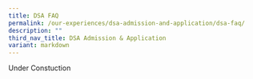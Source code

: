 ```yaml
---
title: DSA FAQ
permalink: /our-experiences/dsa-admission-and-application/dsa-faq/
description: ""
third_nav_title: DSA Admission & Application
variant: markdown
---
```

<p>Under Constuction</p>
<div hidden="">
<p><strong>General</strong>
</p>
<table style="minWidth: 50px">
<colgroup>
<col>
<col>
</colgroup>
<tbody>
<tr>
<th rowspan="1" colspan="1">
<p></p>
</th>
<th rowspan="1" colspan="1">
<p></p>
</th>
</tr>
<tr>
<td rowspan="1" colspan="1">
<p>Question 1</p>
</td>
<td rowspan="1" colspan="1">
<p>• My child may be eligible for more than a single DSA. Hence, I would
like to know how that works.
<br>• Can a child be assessed under other categories despite registering for
DSA Sports?
<br>• Can my child apply for both DSA Score and Service Leadership?</p>
</td>
</tr>
<tr>
<td rowspan="1" colspan="1">
<p>Answer</p>
</td>
<td rowspan="1" colspan="1">
<p>Applicants can apply for more than one talent area from a school.
<br>
<br>On the DSA-Sec portal, indicate up to 3 choices and 3 talent areas. You
may indicate up to 2 talent areas for the same school. If you are intending
to apply for 2 talent areas at the same school, you must indicate both
as separate choices.
<br>
<br>Your child will be required to rank his/ her choice during the School
Preference Submission.</p>
</td>
</tr>
<tr>
<td rowspan="1" colspan="1">
<p>Question 2</p>
</td>
<td rowspan="1" colspan="1">
<p>• What are the documents that we need to submit for DSA?
<br>• How many certificates should we produce?</p>
</td>
</tr>
<tr>
<td rowspan="1" colspan="1">
<p>Answer</p>
</td>
<td rowspan="1" colspan="1">
<p>Your child’s primary school information will automatically be shared with
us. This information includes your child's Co-curricular Activities (CCA),
Values in Action (VIA) involvement, School-based achievements and awards,
NAPFA results and Junior Sports Academy participation. You do not need
to input these information.
<br>
<br>On the DSA-Sec portal, you may provide information on non-school based
activities and achievements, which are related to your child's chosen talent
areas. This section is non-compulsory, with a limit of 10 entries. There
is no specific requirement to the number of certificates that you need
to present. We suggest that you piece the supporting documents in accordance
to the selection criteria so that the assessor can have a clearer idea
of your child’s talents/ interests, based on the supporting documents.</p>
</td>
</tr>
<tr>
<td rowspan="1" colspan="1">
<p>Question 3</p>
</td>
<td rowspan="1" colspan="1">
<p>What is the PSLE score for DSA admission?</p>
</td>
</tr>
<tr>
<td rowspan="1" colspan="1">
<p>Answer</p>
</td>
<td rowspan="1" colspan="1">
<p>Jurong Secondary School offers N(A) and N(T) courses in addition to Express
Course.
<br>If your child/ ward has been offered a Confirmed Offer for our school,
his/ her PSLE aggregate must at least qualify them for the N(T) course
(source: MOE website <a href="https://www.moe.gov.sg/secondary/courses/" rel="noopener noreferrer nofollow" target="_blank">https://www.moe.gov.sg/secondary/courses/</a>)</p>
</td>
</tr>
<tr>
<td rowspan="1" colspan="1">
<p>Question 4</p>
</td>
<td rowspan="1" colspan="1">
<p>What is Jurong Secondary School’s cutoff for this year’s intake?</p>
</td>
</tr>
<tr>
<td rowspan="1" colspan="1">
<p>Answer</p>
</td>
<td rowspan="1" colspan="1">
<p>PSLE score range of 2021
<br>• Express: 6 - 15
<br>• Normal (Academic): 21 - 23
<br>• Normal (Technical): 25 - 28</p>
</td>
</tr>
<tr>
<td rowspan="1" colspan="1">
<p>Question 5</p>
</td>
<td rowspan="1" colspan="1">
<p>• If my child loses interest in the programme, can he opt out?
<br>• Can my child withdraw from the DSA program after my child is accepted
in the DSA program?
<br>• If my child were to enrol for basketball DSA, can he change to a different
course at a later date?</p>
</td>
</tr>
<tr>
<td rowspan="1" colspan="1">
<p>Answer</p>
</td>
<td rowspan="1" colspan="1">
<p>It is MOE’s policy that a student will commit to the particular DSA programme
that he/ she is accepted for, to fully develop the talent in that area.
<br>
<br>In the event that your child is not sure that he/ she can sustain the
programme for the next 4/ 5 years, then it may be advisable to reconsider
the DSA option and look at entry via Secondary One Posting.</p>
</td>
</tr>
<tr>
<td rowspan="1" colspan="1">
<p>Question 6</p>
</td>
<td rowspan="1" colspan="1">
<p>How will you allocate the class for the students who enrolls through DSA?</p>
</td>
</tr>
<tr>
<td rowspan="1" colspan="1">
<p>Answer</p>
</td>
<td rowspan="1" colspan="1">
<p>DSA students together with the rest of the S1 cohort for 2022 will be
randomly allocated to the classes based on the course that they are eligible
for. As Jurong Secondary is a pilot school for Full Subject-Based Banding,
each S1 class will have approximately 34 students (instead of the usual
40) and have students from different courses in the same form class.
<br>
<br>Each class will comprise ~20 students from Express; ~9 students from N(A);
~5 students from N(T)</p>
</td>
</tr>
<tr>
<td rowspan="1" colspan="1">
<p>Question 7</p>
</td>
<td rowspan="1" colspan="1">
<p>• Is it possible that the child successfully qualifies for more than 1
DSA choice?
<br>• Can my child choose the DSA he wants if he applies for 2 DSAs for the
same school, and both applications are successful?</p>
</td>
</tr>
<tr>
<td rowspan="1" colspan="1">
<p>Answer</p>
</td>
<td rowspan="1" colspan="1">
<p>In the event that an applicant has applied for 2 talent areas in the same
school, the school will only give him/her a confirmed offer for 1 talent
area if successful.
<br>
<br>The applicant may make his/ her preferences known to the interviewers
during the 2 interviews.</p>
</td>
</tr>
<tr>
<td rowspan="1" colspan="1">
<p>Question 8</p>
</td>
<td rowspan="1" colspan="1">
<p>• What happens if my child’s DSA application is accepted but the actual
PSLE score falls below the cutoff? Will she be accepted to the school eventually?
<br>• For the DSA programme, is streaming to Express or Normal course dependent
on the child's PSLE result?</p>
</td>
</tr>
<tr>
<td rowspan="1" colspan="1">
<p>Answer</p>
</td>
<td rowspan="1" colspan="1">
<p>Jurong Secondary School offers 3 academic courses of Express, N(A) and
N(T). Students who are given a Confirmed Offer are guaranteed a place in
the school, provided that they accept the offer and qualify for one of
the 3 academic courses based on their PSLE results.</p>
</td>
</tr>
<tr>
<td rowspan="1" colspan="1">
<p>Question 9</p>
</td>
<td rowspan="1" colspan="1">
<p>• Who is eligible for DSA?
<br>• What are the minimum requirements which Jurong Secondary School looks
at when selecting students under DSA?</p>
</td>
</tr>
<tr>
<td rowspan="1" colspan="1">
<p>Answer</p>
</td>
<td rowspan="1" colspan="1">
<p>All applicants who are eligible for Secondary One admission in 2023 are
eligible for the DSA programme.</p>
</td>
</tr>
<tr>
<td rowspan="1" colspan="1">
<p>Question 10</p>
</td>
<td rowspan="1" colspan="1">
<p>If my child is not academically strong, will my child still be considered
for DSA?</p>
</td>
</tr>
<tr>
<td rowspan="1" colspan="1">
<p>Answer</p>
</td>
<td rowspan="1" colspan="1">
<p>DSA is a means to acknowledge special talents of students. JSS does offer
all the 3 different streams, and any child, regardless of his/her academic
level, will be considered. Your child will be posted to the academic course
that he/ she qualifies for based on his/ her PSLE results.</p>
</td>
</tr>
<tr>
<td rowspan="1" colspan="1">
<p>Question 11</p>
</td>
<td rowspan="1" colspan="1">
<p>If the cut-off point is 8-10, does my child need to score 8-10 AL points
to be accepted or does my child need to achieve 4-22 AL points (express)?</p>
</td>
</tr>
<tr>
<td rowspan="1" colspan="1">
<p>Answer</p>
</td>
<td rowspan="1" colspan="1">
<p>Under the DSA- Sec Exercise, a child who is offered a place in our school
and takes up that offer will need to qualify for MOE Secondary School Course
eligibility under the AL Scoring System.
<br>
<br>This means that a child who scores within the range of 4-22 will be placed
in the Express Course.
<br>
<br>To be successfully admitted to a DSA school, your child's Primary School
Leaving Examination (PSLE) results must qualify them for a course that
the school offers.
<br>
<br>For more information, please refer to MOE Website -
<br><a href="https://www.moe.gov.sg/microsites/psle-fsbb/psle/new-psle-scoring-system.html" rel="noopener noreferrer nofollow" target="_blank">https://www.moe.gov.sg/microsites/psle-fsbb/psle/new-psle-scoring-system.html</a>
</p>
</td>
</tr>
<tr>
<td rowspan="1" colspan="1">
<p>Question 12</p>
</td>
<td rowspan="1" colspan="1">
<p>If my child gets AL 21, will he be streamed into the Express course?</p>
</td>
</tr>
<tr>
<td rowspan="1" colspan="1">
<p>Answer</p>
</td>
<td rowspan="1" colspan="1">
<p>With an AL Score in the range of 21 - 22, students will get an option
of either Express or N(A) course.
<br>
<br>For more information, please refer to MOE Website -
<br><a href="https://www.moe.gov.sg/microsites/psle-fsbb/psle/new-psle-scoring-system.html" rel="noopener noreferrer nofollow" target="_blank">https://www.moe.gov.sg/microsites/psle-fsbb/psle/new-psle-scoring-system.html</a>
</p>
</td>
</tr>
<tr>
<td rowspan="1" colspan="1">
<p>Question 13</p>
</td>
<td rowspan="1" colspan="1">
<p>I understand that the cut-off point is between 6 to 15 AL for the Express
course in Jurong Sec. If my child scores 20 AL and he is accepted under
DSA, will he be placed under Express?</p>
</td>
</tr>
<tr>
<td rowspan="1" colspan="1">
<p>Answer</p>
</td>
<td rowspan="1" colspan="1">
<p>Yes. He will be placed in the Express course as an AL score of 20 will
qualify him for the Express course.
<br>
<br>For more information, please refer to MOE Website -
<br><a href="https://www.moe.gov.sg/microsites/psle-fsbb/psle/new-psle-scoring-system.html" rel="noopener noreferrer nofollow" target="_blank">https://www.moe.gov.sg/microsites/psle-fsbb/psle/new-psle-scoring-system.html</a>
</p>
</td>
</tr>
<tr>
<td rowspan="1" colspan="1">
<p>Question 14</p>
</td>
<td rowspan="1" colspan="1">
<p>Is there any difference in the selection process due to students’ citizenship
status? (E.g. Singaporean, PR and International Student)</p>
</td>
</tr>
<tr>
<td rowspan="1" colspan="1">
<p>Answer</p>
</td>
<td rowspan="1" colspan="1">
<p>No, there is no difference.</p>
</td>
</tr>
<tr>
<td rowspan="1" colspan="1">
<p>Question 15</p>
</td>
<td rowspan="1" colspan="1">
<p>How do we prepare for the DSA Interview?</p>
</td>
</tr>
<tr>
<td rowspan="1" colspan="1">
<p>Answer</p>
</td>
<td rowspan="1" colspan="1">
<p>Shortlisted applicants will be notified to attend in-person interviews/
sports trials.
<br>
<br>For SCoRe, the selection consists of 2 parts. The first part will consist
of an interview to find out more about why your child is interested in
DSA SCoRe and what he/ she is passionate about in Science. The second part
will be a group collaboration discussion on a science investigation with
other applicants.
<br>
<br>For Service Leadership, there will be a series of questions to assess
the applicant’s passion, interest and motivation. There will also be scenarios
for the applicant to present his/ her viewpoint and possible actions that
he/ she will take to further his/ her cause.
<br>
<br>For Sports, shortlisted applicants will be invited to attend in-person
sports trials.</p>
</td>
</tr>
<tr>
<td rowspan="1" colspan="1">
<p>Question 16</p>
</td>
<td rowspan="1" colspan="1">
<p>• How and when do I apply for DSA?
<br>• Do I enroll in DSA before or after the PSLE result?</p>
</td>
</tr>
<tr>
<td rowspan="1" colspan="1">
<p>Answer</p>
</td>
<td rowspan="1" colspan="1">
<p>Application for DSA-Sec can be submitted through the online DSA-Sec Portal.
The application is open from 5 May 2022 to 1 Jun 2022, closing time at
3pm.
<br>
<br>For more information, please refer to MOE website –
<br><a href="https://www.moe.gov.sg/secondary/dsa/application/" rel="noopener noreferrer nofollow" target="_blank">https://www.moe.gov.sg/secondary/dsa/application/</a>
</p>
</td>
</tr>
<tr>
<td rowspan="1" colspan="1">
<p></p>
</td>
<td rowspan="1" colspan="1">
<p></p>
</td>
</tr>
</tbody>
</table>
<p><strong>Science</strong>
</p>
<table style="minWidth: 50px">
<colgroup>
<col>
<col>
</colgroup>
<tbody>
<tr>
<th rowspan="1" colspan="1">
<p></p>
</th>
<th rowspan="1" colspan="1">
<p></p>
</th>
</tr>
<tr>
<td rowspan="1" colspan="1">
<p>Question 1</p>
</td>
<td rowspan="1" colspan="1">
<p>If my child has not participated in the Science Olympiad, is it alright
for him to apply for DSA Science? What is the criteria to apply for it?</p>
</td>
</tr>
<tr>
<td rowspan="1" colspan="1">
<p>Answer</p>
</td>
<td rowspan="1" colspan="1">
<p>The applicant does not require Science Olympiad to apply for DSA Science.
The qualities that we look out for in applicants include: a keen interest
in learning science beyond the standard prescribed curriculum, passion
in science research, and an interest to share their love for science with
others.</p>
</td>
</tr>
<tr>
<td rowspan="1" colspan="1">
<p></p>
</td>
<td rowspan="1" colspan="1">
<p></p>
</td>
</tr>
</tbody>
</table>
<p><strong>Service Leadership</strong>
</p>
<table style="minWidth: 50px">
<colgroup>
<col>
<col>
</colgroup>
<tbody>
<tr>
<th rowspan="1" colspan="1">
<p></p>
</th>
<th rowspan="1" colspan="1">
<p></p>
</th>
</tr>
<tr>
<td rowspan="1" colspan="1">
<p>Question 1</p>
</td>
<td rowspan="1" colspan="1">
<p>• My child has no prior experience in Service Leadership and he has not
had the chance to participate in any projects. What are the odds that he
will be selected for this DSA programme?
<br>• Does my child have to previously be in the Prefectorial Board or be
a Head / Vice-head Prefect to qualify for DSA?</p>
</td>
</tr>
<tr>
<td rowspan="1" colspan="1">
<p>Answer</p>
</td>
<td rowspan="1" colspan="1">
<p>As mentioned in the presentation, the three attributes that we are looking
for are Interest, Passion and Motivation to serve. This means that as long
as the student expresses these attributes in his/ her involvement, be it
as a participant or leader in his school's VIA programme, it will suffice.
<br>
<br>Your child can also sharing during the interview on how he/she has expressed
these attributes in his/her daily life. For example, how he/she has helped
in taking care of others and helping out at home. A child who makes effort
to reach out to others (eg. looking out for the elderly neighbors, buying
food for the injured cat at the void deck) will have expressed these attributes.</p>
</td>
</tr>
<tr>
<td rowspan="1" colspan="1">
<p>Question 2</p>
</td>
<td rowspan="1" colspan="1">
<p>What kind of opportunities will my daughter get in the Service Leadership
DSA throughout her 4-5 years to develop this strength in her?</p>
</td>
</tr>
<tr>
<td rowspan="1" colspan="1">
<p>Answer</p>
</td>
<td rowspan="1" colspan="1">
<p>The three areas of our programmes are service opportunities, leadership
training and community partnerships
<br>
<br>Examples of service opportunities are conferences, learning journeys and
attachments for exposure and to build up their social awareness for the
needy. Leadership training will include workshops and camps to hone their
leadership skills. Community partnerships will include projects that involve
their peers in school projects and external programmes with the grassroots
and other social organisations.</p>
</td>
</tr>
<tr>
<td rowspan="1" colspan="1">
<p>Question 3</p>
</td>
<td rowspan="1" colspan="1">
<p>Are there specific CCAs that my child must be in for DSA Service Leadership?</p>
</td>
</tr>
<tr>
<td rowspan="1" colspan="1">
<p>Answer</p>
</td>
<td rowspan="1" colspan="1">
<p>No, for the categories of SCoRe and Service Leadership, your child will
go through the CCA Options Exercise.
<br>
<br>This is different from the DSA Sports. This will mean that other than
their CCA commitments, they have to dedicate some afternoons to be involved
in the DSA programme as mentioned in question 3.</p>
</td>
</tr>
<tr>
<td rowspan="1" colspan="1">
<p>Question 4</p>
</td>
<td rowspan="1" colspan="1">
<p>Would you have a spiral curriculum for service leadership?</p>
</td>
</tr>
<tr>
<td rowspan="1" colspan="1">
<p>Answer</p>
</td>
<td rowspan="1" colspan="1">
<p>Yes. Our Lower Secondary programme focuses on core competencies of service
leadership, and conferences/ learning journeys to ignite their interest
and broaden their perspectives. The Upper Secondary programme will focus
on initiating service projects under our Project COMpassion and level VIA
projects.</p>
</td>
</tr>
<tr>
<td rowspan="1" colspan="1">
<p>Question 5</p>
</td>
<td rowspan="1" colspan="1">
<p>Can the child be selected in the leadership DSA and also take part in
NCC?</p>
</td>
</tr>
<tr>
<td rowspan="1" colspan="1">
<p>Answer</p>
</td>
<td rowspan="1" colspan="1">
<p>Yes, a child may be selected for Service Leadership DSA and at the same
time, have NCC as his CCA.</p>
</td>
</tr>
<tr>
<td rowspan="1" colspan="1">
<p></p>
</td>
<td rowspan="1" colspan="1">
<p></p>
</td>
</tr>
</tbody>
</table>
<p><strong>Sports</strong>
</p>
<table style="minWidth: 50px">
<colgroup>
<col>
<col>
</colgroup>
<tbody>
<tr>
<th rowspan="1" colspan="1">
<p></p>
</th>
<th rowspan="1" colspan="1">
<p></p>
</th>
</tr>
<tr>
<td rowspan="1" colspan="1">
<p>Question 1</p>
</td>
<td rowspan="1" colspan="1">
<p>Will my child be guaranteed a place on the school sports team if he is
accepted via DSA?</p>
</td>
</tr>
<tr>
<td rowspan="1" colspan="1">
<p>Answer</p>
</td>
<td rowspan="1" colspan="1">
<p>There is no guarantee of a confirmed place on the team.
<br>Selection for the teams participating in NSG is based on merit and will
be done nearer to the date of competition. We also participate in other
competitions to provide opportunities to gain experience.</p>
</td>
</tr>
<tr>
<td rowspan="1" colspan="1">
<p>Question 2</p>
</td>
<td rowspan="1" colspan="1">
<p>• My son's CCA is concert band, but your school does not have it for DSA.
Is it advisable for my son to use badminton, to apply for DSA? As his primary
school did not have badminton as CCA, he played it as a hobby.
<br>• Can I choose DSA basketball although I am in badminton as I like to
play both badminton and basketball?
<br>• My child’s Primary school does not have a basketball CCA but he has
been on ActiveSG Basketball Activity since primary 2 till now, participating
in games challenge &amp; carnivals. Can this be considered something that
the school will accept?</p>
</td>
</tr>
<tr>
<td rowspan="1" colspan="1">
<p>Answer</p>
</td>
<td rowspan="1" colspan="1">
<p>Yes, we will welcome application as long there is interest and passion
for the particular DSA category.</p>
</td>
</tr>
<tr>
<td rowspan="1" colspan="1">
<p>Question 3</p>
</td>
<td rowspan="1" colspan="1">
<p>• Will the students be asked to show skills during the DSA e-interview?
<br>• During the e interview, is the school expecting the applicant to perform
any footwork or displaying the strokes to the interviewer?</p>
</td>
</tr>
<tr>
<td rowspan="1" colspan="1">
<p>Answer</p>
</td>
<td rowspan="1" colspan="1">
<p>All shortlisted applicants will be invited to attend in-person sports
trials.</p>
</td>
</tr>
<tr>
<td rowspan="1" colspan="1">
<p>Question 4</p>
</td>
<td rowspan="1" colspan="1">
<p>Are there any other sports CCA that are offered under Sports DSA?</p>
</td>
</tr>
<tr>
<td rowspan="1" colspan="1">
<p>Answer</p>
</td>
<td rowspan="1" colspan="1">
<p>The school also offers Floorball (boys only) and Dragonboat (both boys
and girls) as CCAs in the school. However, these 2 sports are not offered
under the DSA Programme.</p>
</td>
</tr>
<tr>
<td rowspan="1" colspan="1">
<p>Question 5</p>
</td>
<td rowspan="1" colspan="1">
<p>How many students do you take in for each sport?</p>
</td>
</tr>
<tr>
<td rowspan="1" colspan="1">
<p>Answer</p>
</td>
<td rowspan="1" colspan="1">
<p>It all depends on the potential of the applicants for the respective sports.</p>
</td>
</tr>
<tr>
<td rowspan="1" colspan="1">
<p>Question 6</p>
</td>
<td rowspan="1" colspan="1">
<p>How is the live interview conducted for basketball as it has to be outdoors
with other challenges?</p>
</td>
</tr>
<tr>
<td rowspan="1" colspan="1">
<p>Answer</p>
</td>
<td rowspan="1" colspan="1">
<p>All shortlisted applicants will be invited to attend in-person sports
trials.</p>
</td>
</tr>
<tr>
<td rowspan="1" colspan="1">
<p>Question 7</p>
</td>
<td rowspan="1" colspan="1">
<p>• Is height a consideration for admission to the basketball DSA programme?
<br>• What are the odds of admission to DSA Basketball if my child’s CCA in
primary school is Basketball and he is also a Junior Sports Academy (JSA)
student?</p>
</td>
</tr>
<tr>
<td rowspan="1" colspan="1">
<p>Answer</p>
</td>
<td rowspan="1" colspan="1">
<p>We do consider the applicant’s height for Basketball DSA, but it is not
the only or main criterion we look at. In previous DSA batches, we have
selected students who were not tall, but possessed superb basketball skills.
If the other aspects are suitable, height does not matter.</p>
</td>
</tr>
<tr>
<td rowspan="1" colspan="1">
<p>Question 8</p>
</td>
<td rowspan="1" colspan="1">
<p>Do students have to make a video of their skills demo?</p>
</td>
</tr>
<tr>
<td rowspan="1" colspan="1">
<p>Answer</p>
</td>
<td rowspan="1" colspan="1">
<p>All shortlisted applicants will be invited to attend in-person sports
trials.</p>
</td>
</tr>
<tr>
<td rowspan="1" colspan="1">
<p></p>
</td>
<td rowspan="1" colspan="1">
<p></p>
</td>
</tr>
</tbody>
</table>
<p>Updated 13 May 2022</p></div>
